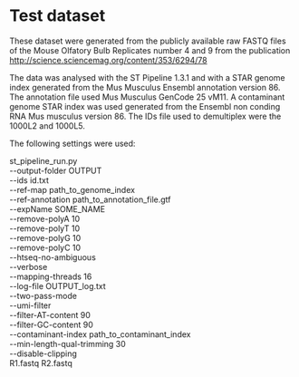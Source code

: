 # Test dataset

These dataset were generated
from the publicly available raw FASTQ files
of the Mouse Olfatory Bulb Replicates number 4 and 9
from the publication http://science.sciencemag.org/content/353/6294/78


The data was analysed with the ST Pipeline 1.3.1
and with a STAR genome index generated from
the Mus Musculus Ensembl annotation version 86.
The annotation file used Mus Musculus GenCode 25 vM11.
A contaminant genome STAR index was used generated
from the Ensembl non conding RNA Mus musculus version 86.
The IDs file used to demultiplex were the 1000L2 and 1000L5.

The following settings were used:

st_pipeline_run.py \
  --output-folder OUTPUT \
  --ids id.txt \
  --ref-map path_to_genome_index \
  --ref-annotation path_to_annotation_file.gtf \
  --expName SOME_NAME \
  --remove-polyA 10 \
  --remove-polyT 10 \
  --remove-polyG 10 \
  --remove-polyC 10 \
  --htseq-no-ambiguous \
  --verbose \
  --mapping-threads 16 \
  --log-file OUTPUT_log.txt \
  --two-pass-mode \
  --umi-filter \
  --filter-AT-content 90 \
  --filter-GC-content 90 \
  --contaminant-index path_to_contaminant_index \
  --min-length-qual-trimming 30 \
  --disable-clipping \
  R1.fastq R2.fastq
